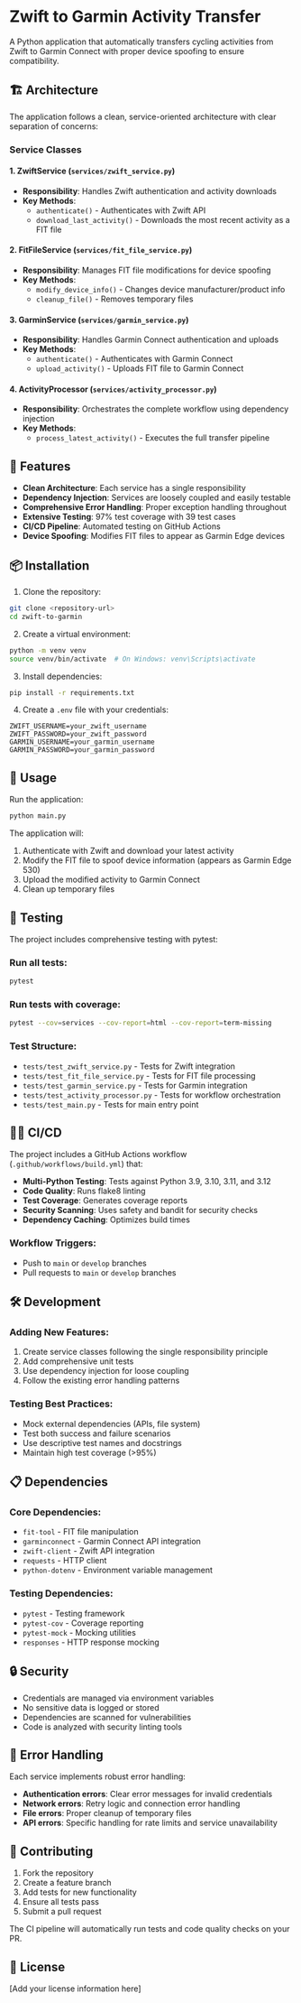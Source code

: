 # Zwift to Garmin Activity Transfer

A Python application that automatically transfers cycling activities from Zwift to Garmin Connect with proper device spoofing to ensure compatibility.

## 🏗️ Architecture

The application follows a clean, service-oriented architecture with clear separation of concerns:

### Service Classes

#### 1. **ZwiftService** (`services/zwift_service.py`)
- **Responsibility**: Handles Zwift authentication and activity downloads
- **Key Methods**:
  - `authenticate()` - Authenticates with Zwift API
  - `download_last_activity()` - Downloads the most recent activity as a FIT file

#### 2. **FitFileService** (`services/fit_file_service.py`)
- **Responsibility**: Manages FIT file modifications for device spoofing
- **Key Methods**:
  - `modify_device_info()` - Changes device manufacturer/product info
  - `cleanup_file()` - Removes temporary files

#### 3. **GarminService** (`services/garmin_service.py`)
- **Responsibility**: Handles Garmin Connect authentication and uploads
- **Key Methods**:
  - `authenticate()` - Authenticates with Garmin Connect
  - `upload_activity()` - Uploads FIT file to Garmin Connect

#### 4. **ActivityProcessor** (`services/activity_processor.py`)
- **Responsibility**: Orchestrates the complete workflow using dependency injection
- **Key Methods**:
  - `process_latest_activity()` - Executes the full transfer pipeline

## 🚀 Features

- **Clean Architecture**: Each service has a single responsibility
- **Dependency Injection**: Services are loosely coupled and easily testable
- **Comprehensive Error Handling**: Proper exception handling throughout
- **Extensive Testing**: 97% test coverage with 39 test cases
- **CI/CD Pipeline**: Automated testing on GitHub Actions
- **Device Spoofing**: Modifies FIT files to appear as Garmin Edge devices

## 📦 Installation

1. Clone the repository:
```bash
git clone <repository-url>
cd zwift-to-garmin
```

2. Create a virtual environment:
```bash
python -m venv venv
source venv/bin/activate  # On Windows: venv\Scripts\activate
```

3. Install dependencies:
```bash
pip install -r requirements.txt
```

4. Create a `.env` file with your credentials:
```env
ZWIFT_USERNAME=your_zwift_username
ZWIFT_PASSWORD=your_zwift_password
GARMIN_USERNAME=your_garmin_username
GARMIN_PASSWORD=your_garmin_password
```

## 🔧 Usage

Run the application:
```bash
python main.py
```

The application will:
1. Authenticate with Zwift and download your latest activity
2. Modify the FIT file to spoof device information (appears as Garmin Edge 530)
3. Upload the modified activity to Garmin Connect
4. Clean up temporary files

## 🧪 Testing

The project includes comprehensive testing with pytest:

### Run all tests:
```bash
pytest
```

### Run tests with coverage:
```bash
pytest --cov=services --cov-report=html --cov-report=term-missing
```

### Test Structure:
- `tests/test_zwift_service.py` - Tests for Zwift integration
- `tests/test_fit_file_service.py` - Tests for FIT file processing
- `tests/test_garmin_service.py` - Tests for Garmin integration
- `tests/test_activity_processor.py` - Tests for workflow orchestration
- `tests/test_main.py` - Tests for main entry point

## 🏃‍♂️ CI/CD

The project includes a GitHub Actions workflow (`.github/workflows/build.yml`) that:

- **Multi-Python Testing**: Tests against Python 3.9, 3.10, 3.11, and 3.12
- **Code Quality**: Runs flake8 linting
- **Test Coverage**: Generates coverage reports
- **Security Scanning**: Uses safety and bandit for security checks
- **Dependency Caching**: Optimizes build times

### Workflow Triggers:
- Push to `main` or `develop` branches
- Pull requests to `main` or `develop` branches

## 🛠️ Development

### Adding New Features:
1. Create service classes following the single responsibility principle
2. Add comprehensive unit tests
3. Use dependency injection for loose coupling
4. Follow the existing error handling patterns

### Testing Best Practices:
- Mock external dependencies (APIs, file system)
- Test both success and failure scenarios
- Use descriptive test names and docstrings
- Maintain high test coverage (>95%)

## 📋 Dependencies

### Core Dependencies:
- `fit-tool` - FIT file manipulation
- `garminconnect` - Garmin Connect API integration
- `zwift-client` - Zwift API integration
- `requests` - HTTP client
- `python-dotenv` - Environment variable management

### Testing Dependencies:
- `pytest` - Testing framework
- `pytest-cov` - Coverage reporting
- `pytest-mock` - Mocking utilities
- `responses` - HTTP response mocking

## 🔒 Security

- Credentials are managed via environment variables
- No sensitive data is logged or stored
- Dependencies are scanned for vulnerabilities
- Code is analyzed with security linting tools

## 📝 Error Handling

Each service implements robust error handling:
- **Authentication errors**: Clear error messages for invalid credentials
- **Network errors**: Retry logic and connection error handling
- **File errors**: Proper cleanup of temporary files
- **API errors**: Specific handling for rate limits and service unavailability

## 🤝 Contributing

1. Fork the repository
2. Create a feature branch
3. Add tests for new functionality
4. Ensure all tests pass
5. Submit a pull request

The CI pipeline will automatically run tests and code quality checks on your PR.

## 📄 License

[Add your license information here]
